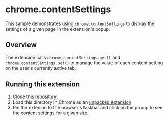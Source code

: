 # chrome.contentSettings

This sample demonstrates using `chrome.contentSettings` to display the settings of a given page in the extension's popup.

## Overview

The extension calls `chrome.contentSettings.get()` and `chrome.contentSettings.set()` to manage the value of each content setting on the user's currently active tab.

## Running this extension

1. Clone this repository.
2. Load this directory in Chrome as an [unpacked extension](https://developer.chrome.com/docs/extensions/mv3/getstarted/development-basics/#load-unpacked).
3. Pin the extenion to the browser's taskbar and click on the popup to see the content settings for a given site.

